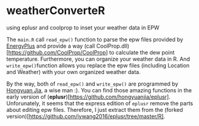 # weatherConverteR
using eplusr and coolprop to inset your weather data in EPW

The `main.R` call `read_epw()` function to parse the epw files provided by [EnergyPlus](https://energyplus.net/) and provide a way (call CoolProp.dll)[https://github.com/CoolProp/CoolProp] to calculate the dew point temperature. Furthermore, you can organize your weather data in R. And `write_epw()`function allows you replace the epw files (including Location and Weather) with your own organized weather data.

By the way, both of `read_epw()` and `write_epw()` are programmed by [Hongyuan Jia](https://github.com/hongyuanjia), a wise man :). You can find those amazing functions in the early version of (**eplusr**)[https://github.com/hongyuanjia/eplusr]. Unforunately, it seems that the express edition of `eplusr` remove the parts about editing epw files. Therefore, I just extract them from the (forked version)[https://github.com/jywang2016/eplusr/tree/master/R].
